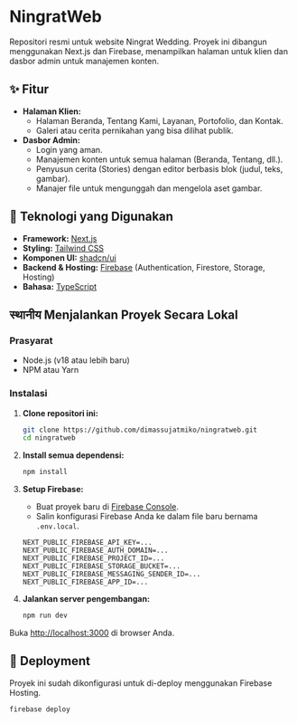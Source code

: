 # NingratWeb

Repositori resmi untuk website Ningrat Wedding. Proyek ini dibangun menggunakan Next.js dan Firebase, menampilkan halaman untuk klien dan dasbor admin untuk manajemen konten.

## ✨ Fitur

*   **Halaman Klien:**
    *   Halaman Beranda, Tentang Kami, Layanan, Portofolio, dan Kontak.
    *   Galeri atau cerita pernikahan yang bisa dilihat publik.
*   **Dasbor Admin:**
    *   Login yang aman.
    *   Manajemen konten untuk semua halaman (Beranda, Tentang, dll.).
    *   Penyusun cerita (Stories) dengan editor berbasis blok (judul, teks, gambar).
    *   Manajer file untuk mengunggah dan mengelola aset gambar.

## 🚀 Teknologi yang Digunakan

*   **Framework:** [Next.js](https://nextjs.org/)
*   **Styling:** [Tailwind CSS](https://tailwindcss.com/)
*   **Komponen UI:** [shadcn/ui](https://ui.shadcn.com/)
*   **Backend & Hosting:** [Firebase](https://firebase.google.com/) (Authentication, Firestore, Storage, Hosting)
*   **Bahasa:** [TypeScript](https://www.typescriptlang.org/)

##  स्थानीय Menjalankan Proyek Secara Lokal

### Prasyarat

*   Node.js (v18 atau lebih baru)
*   NPM atau Yarn

### Instalasi

1.  **Clone repositori ini:**
    ```bash
    git clone https://github.com/dimassujatmiko/ningratweb.git
    cd ningratweb
    ```

2.  **Install semua dependensi:**
    ```bash
    npm install
    ```

3.  **Setup Firebase:**
    *   Buat proyek baru di [Firebase Console](https://console.firebase.google.com/).
    *   Salin konfigurasi Firebase Anda ke dalam file baru bernama `.env.local`.
    ```
    NEXT_PUBLIC_FIREBASE_API_KEY=...
    NEXT_PUBLIC_FIREBASE_AUTH_DOMAIN=...
    NEXT_PUBLIC_FIREBASE_PROJECT_ID=...
    NEXT_PUBLIC_FIREBASE_STORAGE_BUCKET=...
    NEXT_PUBLIC_FIREBASE_MESSAGING_SENDER_ID=...
    NEXT_PUBLIC_FIREBASE_APP_ID=...
    ```

4.  **Jalankan server pengembangan:**
    ```bash
    npm run dev
    ```

Buka [http://localhost:3000](http://localhost:3000) di browser Anda.

## 🚀 Deployment

Proyek ini sudah dikonfigurasi untuk di-deploy menggunakan Firebase Hosting.
```bash
firebase deploy
```
